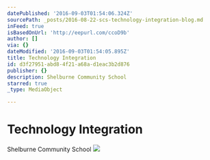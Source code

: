 ```yaml
---
datePublished: '2016-09-03T01:54:06.324Z'
sourcePath: _posts/2016-08-22-scs-technology-integration-blog.md
inFeed: true
isBasedOnUrl: 'http://eepurl.com/ccoD9b'
author: []
via: {}
dateModified: '2016-09-03T01:54:05.895Z'
title: Technology Integration
id: d3f27951-abd8-4f21-a68a-d1eac3b2d876
publisher: {}
description: Shelburne Community School
starred: true
_type: MediaObject

---
```

# Technology Integration

Shelburne Community School
![](https://the-grid-user-content.s3-us-west-2.amazonaws.com/b8be3d70-a49d-4e53-9e3e-007733cda761.jpg)